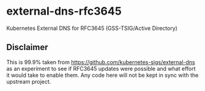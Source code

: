 # external-dns-rfc3645
Kubernetes External DNS for RFC3645 (GSS-TSIG/Active Directory)

## Disclaimer

This is 99.9% taken from https://github.com/kubernetes-sigs/external-dns as an experiment to see if RFC3645 updates were possible and what effort it would take to enable them.  Any code here will not be kept in sync with the upstream project.


